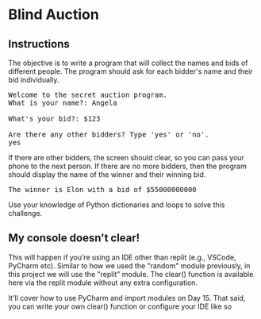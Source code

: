 # Blind Auction

## Instructions

The objective is to write a program that will collect the names and bids of different people. The program should ask for each bidder's name and their bid individually.
<pre>
Welcome to the secret auction program. 
What is your name?: Angela

What's your bid?: $123

Are there any other bidders? Type 'yes' or 'no'.
yes
</pre>
If there are other bidders, the screen should clear, so you can pass your phone to the next person. If there are no more bidders, then the program should display the name of the winner and their winning bid.
<pre>
The winner is Elon with a bid of $55000000000
</pre>
Use your knowledge of Python dictionaries and loops to solve this challenge.

## My console doesn't clear!

This will happen if you’re using an IDE other than replit (e.g., VSCode, PyCharm etc). Similar to how we used the "random" module previously, in this project we will use the "replit" module. The clear() function is available here via the replit module without any extra configuration.

It'll cover how to use PyCharm and import modules on Day 15. That said, you can write your own clear() function or configure your IDE like so